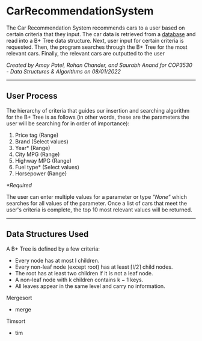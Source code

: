# CarRecommendationSystem
The Car Recommendation System recommends cars to a user based on certain criteria that they input. The car data is retrieved from a [database]() and read into a B+ Tree data structure. Next, user input for certain criteria is requested. Then, the program searches through the B+ Tree for the most relevant cars. Finally, the relevant cars are outputted to the user

*Created by Amay Patel, Rohan Chander, and Saurabh Anand for COP3530 - Data Structures & Algorithms on 08/01/2022*
***

## User Process

The hierarchy of criteria that guides our insertion and searching algorithm for the B+ Tree is as follows (in other words, these are the parameters the user will be searching for in order of importance):
1. Price tag (Range)
2. Brand (Select values)
3. Year* (Range)
4. City MPG (Range)
5. Highway MPG (Range)
6. Fuel type* (Select values)
7. Horsepower (Range)

*\*Required*

The user can enter multiple values for a parameter or type *"None"* which searches for all values of the parameter. Once a list of cars that meet the user's criteria is complete, the top 10 most relevant values will be returned.

***

## Data Structures Used

A B+ Tree is defined by a few criteria:
- Every node has at most l children.
- Every non-leaf node (except root) has at least ⌈l/2⌉ child nodes.
- The root has at least two children if it is not a leaf node.
- A non-leaf node with k children contains k − 1 keys.
- All leaves appear in the same level and carry no information.

Mergesort
- merge

Timsort
- tim